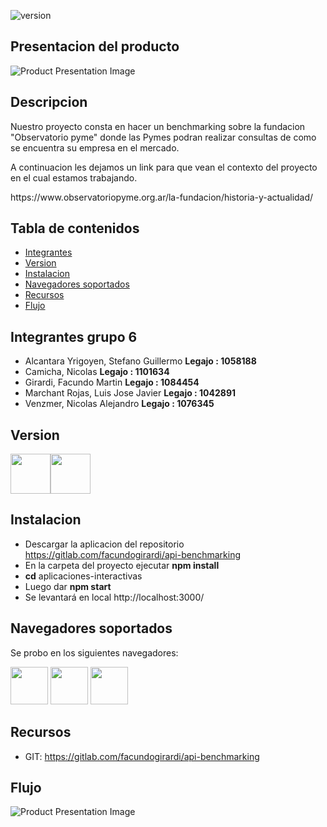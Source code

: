  ![version](https://img.shields.io/badge/version-1.0.0-blue.svg) 

## Presentacion del producto
![Product Presentation Image](https://i.ibb.co/xFPczJJ/Portada.png)

## Descripcion

<p>Nuestro proyecto consta en hacer un benchmarking sobre la fundacion "Observatorio pyme" donde las Pymes podran realizar consultas de como se encuentra su empresa en el mercado.</p>
<p>A continuacion les dejamos un link para que vean el contexto del proyecto en el cual estamos trabajando.</p>
https://www.observatoriopyme.org.ar/la-fundacion/historia-y-actualidad/

## Tabla de contenidos

* [Integrantes](#Integrantes)
* [Version](#Version)
* [Instalacion](#Instalacion)
* [Navegadores soportados](#Navegadores-soportados)
* [Recursos](#Recursos)
* [Flujo](#Flujo)

## Integrantes grupo 6

* Alcantara Yrigoyen, Stefano Guillermo <b>Legajo : 1058188</b>
* Camicha, Nicolas                      <b>Legajo : 1101634</b>
* Girardi, Facundo Martin               <b>Legajo : 1084454</b>
* Marchant Rojas, Luis Jose Javier      <b>Legajo : 1042891</b>
* Venzmer, Nicolas Alejandro            <b>Legajo : 1076345</b>

## Version

<img src="https://github.com/creativetimofficial/public-assets/blob/master/logos/html-logo.jpg?raw=true" width="64" height="64" /><img src="https://github.com/creativetimofficial/public-assets/blob/master/logos/react-logo.jpg?raw=true" width="64" height="64" />

## Instalacion

* Descargar la aplicacion del repositorio https://gitlab.com/facundogirardi/api-benchmarking
* En la carpeta del proyecto ejecutar <b>npm install</b>
* <b>cd</b> aplicaciones-interactivas
* Luego dar <b>npm start</b>
* Se levantará en local http://localhost:3000/


## Navegadores soportados

Se probo en los siguientes navegadores: 

<img src="https://github.com/creativetimofficial/public-assets/blob/master/logos/chrome-logo.png?raw=true" width="60" height="60"> <img src="https://raw.githubusercontent.com/creativetimofficial/public-assets/master/logos/firefox-logo.png" width="60" height="60"> <img src="https://raw.githubusercontent.com/creativetimofficial/public-assets/master/logos/opera-logo.png" width="60" height="60">

## Recursos

- GIT: <https://gitlab.com/facundogirardi/api-benchmarking>

## Flujo
![Product Presentation Image](https://i.ibb.co/tsZJYG6/Flujo.png)